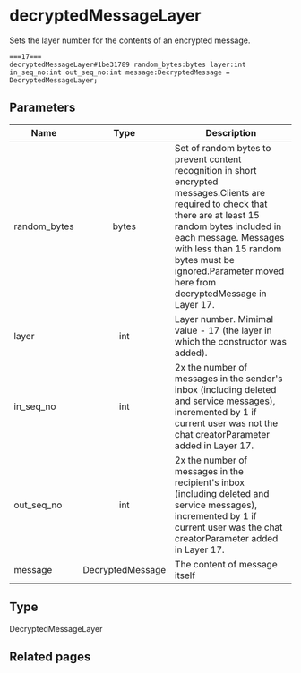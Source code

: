 # decryptedMessageLayer
Sets the layer number for the contents of an encrypted message.

```
===17===
decryptedMessageLayer#1be31789 random_bytes:bytes layer:int in_seq_no:int out_seq_no:int message:DecryptedMessage = DecryptedMessageLayer;
```

## Parameters
| Name | Type | Description |
| ---- | :----: | ----------- |
| random_bytes | bytes | Set of random bytes to prevent content recognition in short encrypted messages.Clients are required to check that there are at least 15 random bytes included in each message. Messages with less than 15 random bytes must be ignored.Parameter moved here from decryptedMessage in Layer 17. |
| layer | int | Layer number. Mimimal value - 17 (the layer in which the constructor was added). |
| in_seq_no | int | 2x the number of messages in the sender's inbox (including deleted and service messages), incremented by 1 if current user was not the chat creatorParameter added in Layer 17. |
| out_seq_no | int | 2x the number of messages in the recipient's inbox (including deleted and service messages), incremented by 1 if current user was the chat creatorParameter added in Layer 17. |
| message | DecryptedMessage | The content of message itself |


## Type
DecryptedMessageLayer

## Related pages
